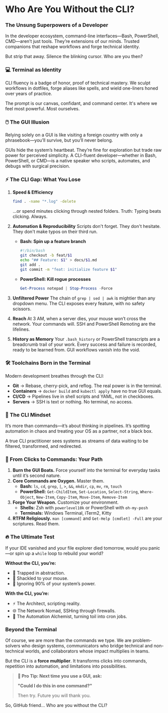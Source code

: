 # Who Are You Without the CLI?

### The Unsung Superpowers of a Developer

In the developer ecosystem, command-line interfaces—Bash, PowerShell, CMD—aren’t just tools. They’re extensions of our minds. Trusted companions that reshape workflows and forge technical identity.

But strip that away. Silence the blinking cursor. Who are you then?

### 💻 Terminal as Identity

CLI fluency is a badge of honor, proof of technical mastery. We sculpt workflows in dotfiles, forge aliases like spells, and wield one-liners honed over years of practice.

The prompt is our canvas, confidant, and command center. It's where we feel most powerful. Most ourselves.

### 🖱️ The GUI Illusion

Relying solely on a GUI is like visiting a foreign country with only a phrasebook—you’ll survive, but you’ll never belong.

GUIs hide the system’s heartbeat. They’re fine for exploration but trade raw power for perceived simplicity. A CLI-fluent developer—whether in Bash, PowerShell, or CMD—is a native speaker who scripts, automates, and debugs with surgical precision.

### ⚡ The CLI Gap: What You Lose

1.  **Speed & Efficiency**

    ```bash
    find . -name "*.log" -delete
    ```

    …or spend minutes clicking through nested folders. Truth: Typing beats clicking. Always.

2.  **Automation & Reproducibility**
    Scripts don't forget. They don't hesitate. They don't make typos on their third run.

      * **Bash: Spin up a feature branch**
        ```bash
        #!/bin/bash
        git checkout -b feat/$1
        echo "## Feature: $1" > docs/$1.md
        git add .
        git commit -m "feat: initialize feature $1"
        ```
      * **PowerShell: Kill rogue processes**
        ```powershell
        Get-Process notepad | Stop-Process -Force
        ```

3.  **Unfiltered Power**
    The chain of `grep | sed | awk` is mightier than any dropdown menu. The CLI exposes every feature, with no safety scissors.

4.  **Reach**
    At 3 AM, when a server dies, your mouse won’t cross the network. Your commands will. SSH and PowerShell Remoting are the lifelines.

5.  **History as Memory**
    Your `.bash_history` or PowerShell transcripts are a breadcrumb trail of your work. Every success and failure is recorded, ready to be learned from. GUI workflows vanish into the void.

### 🛠️ Toolchains Born in the Terminal

Modern development breathes through the CLI:

  * **Git** → Rebase, cherry-pick, and reflog. The real power is in the terminal.
  * **Containers** → `docker build` and `kubectl apply` have no true GUI equals.
  * **CI/CD** → Pipelines live in shell scripts and YAML, not in checkboxes.
  * **Servers** → SSH is text or nothing. No terminal, no access.

### 🧠 The CLI Mindset

It’s more than commands—it’s about thinking in pipelines. It’s spotting automation in chaos and treating your OS as a partner, not a black box.

A true CLI practitioner sees systems as streams of data waiting to be filtered, transformed, and redirected.

### 🚀 From Clicks to Commands: Your Path

1.  **Burn the GUI Boats.** Force yourself into the terminal for everyday tasks until it’s second nature.
2.  **Core Commands are Oxygen.** Master them.
      * **Bash:** `ls`, `cd`, `grep`, `|`, `>`, `&&`, `mkdir`, `cp`, `mv`, `rm`, `touch`
      * **PowerShell:** `Get-ChildItem`, `Set-Location`, `Select-String`, `Where-Object`, `New-Item`, `Copy-Item`, `Move-Item`, `Remove-Item`
3.  **Forge Your Weapon.** Customize your environment.
      * **Shells:** Zsh with `powerlevel10k` or PowerShell with `oh-my-posh`
      * **Terminals:** Windows Terminal, iTerm2, Kitty
4.  **RTFM Religiously.** `man [command]` and `Get-Help [cmdlet] -Full` are your scriptures. Read them.

### 🔥 The Ultimate Test

If your IDE vanished and your file explorer died tomorrow, would you panic—or spin up a `while` loop to rebuild your world?

**Without the CLI, you’re:**

  * 🚫 Trapped in abstraction.
  * 🚫 Shackled to your mouse.
  * 🚫 Ignoring 90% of your system’s power.

**With the CLI, you’re:**

  * ⚡ The Architect, scripting reality.
  * 🌐 The Network Nomad, SSHing through firewalls.
  * 🤖 The Automation Alchemist, turning toil into cron jobs.

### Beyond the Terminal

Of course, we are more than the commands we type. We are problem-solvers who design systems, communicators who bridge technical and non-technical worlds, and collaborators whose impact multiplies in teams.

But the CLI is a **force multiplier**. It transforms clicks into commands, repetition into automation, and limitations into possibilities.

> **🚀 Pro Tip: Next time you use a GUI, ask:**
>
> **"Could I do this in one command?"**
>
> Then try. Future you will thank you.

So, GitHub friend… Who are you without the CLI?
